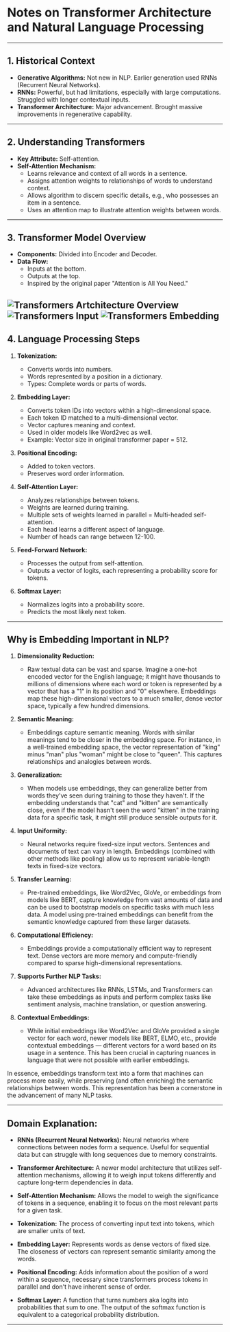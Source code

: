 # Notes on Transformer Architecture and Natural Language Processing

---

## 1. Historical Context
- **Generative Algorithms:** Not new in NLP. Earlier generation used RNNs (Recurrent Neural Networks).
- **RNNs:** Powerful, but had limitations, especially with large computations. Struggled with longer contextual inputs.
- **Transformer Architecture:** Major advancement. Brought massive improvements in regenerative capability.

---

## 2. Understanding Transformers
- **Key Attribute:** Self-attention.
- **Self-Attention Mechanism:**
    - Learns relevance and context of all words in a sentence.
    - Assigns attention weights to relationships of words to understand context.
    - Allows algorithm to discern specific details, e.g., who possesses an item in a sentence.
    - Uses an attention map to illustrate attention weights between words.

---

## 3. Transformer Model Overview
- **Components:** Divided into Encoder and Decoder.
- **Data Flow:**
    - Inputs at the bottom.
    - Outputs at the top.
    - Inspired by the original paper "Attention is All You Need."

![Transformers Artchitecture Overview](./figures/simple_transformer.png)
![Transformers Input](./figures/transformer_input.png)
![Transformers Embedding](./figures/embedding.png)
---

## 4. Language Processing Steps
1. **Tokenization:**
    - Converts words into numbers.
    - Words represented by a position in a dictionary.
    - Types: Complete words or parts of words.

2. **Embedding Layer:**
    - Converts token IDs into vectors within a high-dimensional space.
    - Each token ID matched to a multi-dimensional vector.
    - Vector captures meaning and context.
    - Used in older models like Word2vec as well.
    - Example: Vector size in original transformer paper = 512.

3. **Positional Encoding:**
    - Added to token vectors.
    - Preserves word order information.
  
4. **Self-Attention Layer:**
    - Analyzes relationships between tokens.
    - Weights are learned during training.
    - Multiple sets of weights learned in parallel = Multi-headed self-attention.
    - Each head learns a different aspect of language.
    - Number of heads can range between 12-100.

5. **Feed-Forward Network:**
    - Processes the output from self-attention.
    - Outputs a vector of logits, each representing a probability score for tokens.
  
6. **Softmax Layer:**
    - Normalizes logits into a probability score.
    - Predicts the most likely next token.

---

## Why is Embedding Important in NLP?

1. **Dimensionality Reduction:** 
   - Raw textual data can be vast and sparse. Imagine a one-hot encoded vector for the English language; it might have thousands to millions of dimensions where each word or token is represented by a vector that has a "1" in its position and "0" elsewhere. Embeddings map these high-dimensional vectors to a much smaller, dense vector space, typically a few hundred dimensions.

2. **Semantic Meaning:** 
   - Embeddings capture semantic meaning. Words with similar meanings tend to be closer in the embedding space. For instance, in a well-trained embedding space, the vector representation of "king" minus "man" plus "woman" might be close to "queen". This captures relationships and analogies between words.

3. **Generalization:** 
   - When models use embeddings, they can generalize better from words they've seen during training to those they haven't. If the embedding understands that "cat" and "kitten" are semantically close, even if the model hasn't seen the word "kitten" in the training data for a specific task, it might still produce sensible outputs for it.

4. **Input Uniformity:** 
   - Neural networks require fixed-size input vectors. Sentences and documents of text can vary in length. Embeddings (combined with other methods like pooling) allow us to represent variable-length texts in fixed-size vectors.

5. **Transfer Learning:** 
   - Pre-trained embeddings, like Word2Vec, GloVe, or embeddings from models like BERT, capture knowledge from vast amounts of data and can be used to bootstrap models on specific tasks with much less data. A model using pre-trained embeddings can benefit from the semantic knowledge captured from these larger datasets.

6. **Computational Efficiency:** 
   - Embeddings provide a computationally efficient way to represent text. Dense vectors are more memory and compute-friendly compared to sparse high-dimensional representations.

7. **Supports Further NLP Tasks:** 
   - Advanced architectures like RNNs, LSTMs, and Transformers can take these embeddings as inputs and perform complex tasks like sentiment analysis, machine translation, or question answering.

8. **Contextual Embeddings:** 
   - While initial embeddings like Word2Vec and GloVe provided a single vector for each word, newer models like BERT, ELMO, etc., provide contextual embeddings — different vectors for a word based on its usage in a sentence. This has been crucial in capturing nuances in language that were not possible with earlier embeddings.

In essence, embeddings transform text into a form that machines can process more easily, while preserving (and often enriching) the semantic relationships between words. This representation has been a cornerstone in the advancement of many NLP tasks.

---

## Domain Explanation:

- **RNNs (Recurrent Neural Networks):** Neural networks where connections between nodes form a sequence. Useful for sequential data but can struggle with long sequences due to memory constraints.
  
- **Transformer Architecture:** A newer model architecture that utilizes self-attention mechanisms, allowing it to weigh input tokens differently and capture long-term dependencies in data.
  
- **Self-Attention Mechanism:** Allows the model to weigh the significance of tokens in a sequence, enabling it to focus on the most relevant parts for a given task.
  
- **Tokenization:** The process of converting input text into tokens, which are smaller units of text.
  
- **Embedding Layer:** Represents words as dense vectors of fixed size. The closeness of vectors can represent semantic similarity among the words.
  
- **Positional Encoding:** Adds information about the position of a word within a sequence, necessary since transformers process tokens in parallel and don't have inherent sense of order.
  
- **Softmax Layer:** A function that turns numbers aka logits into probabilities that sum to one. The output of the softmax function is equivalent to a categorical probability distribution.

---
